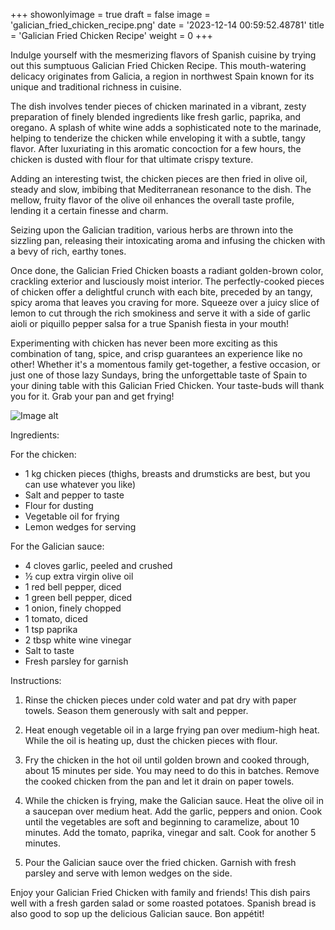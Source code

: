 +++ 
showonlyimage = true 
draft = false 
image = 'galician_fried_chicken_recipe.png'
date = '2023-12-14 00:59:52.48781' 
title = 'Galician Fried Chicken Recipe' 
weight = 0
+++ 
 
Indulge yourself with the mesmerizing flavors of Spanish cuisine by trying out this sumptuous Galician Fried Chicken Recipe. This mouth-watering delicacy originates from Galicia, a region in northwest Spain known for its unique and traditional richness in cuisine. 

The dish involves tender pieces of chicken marinated in a vibrant, zesty preparation of finely blended ingredients like fresh garlic, paprika, and oregano. A splash of white wine adds a sophisticated note to the marinade, helping to tenderize the chicken while enveloping it with a subtle, tangy flavor. After luxuriating in this aromatic concoction for a few hours, the chicken is dusted with flour for that ultimate crispy texture.

Adding an interesting twist, the chicken pieces are then fried in olive oil, steady and slow, imbibing that Mediterranean resonance to the dish. The mellow, fruity flavor of the olive oil enhances the overall taste profile, lending it a certain finesse and charm. 

Seizing upon the Galician tradition, various herbs are thrown into the sizzling pan, releasing their intoxicating aroma and infusing the chicken with a bevy of rich, earthy tones. 

Once done, the Galician Fried Chicken boasts a radiant golden-brown color, crackling exterior and lusciously moist interior. The perfectly-cooked pieces of chicken offer a delightful crunch with each bite, preceded by an tangy, spicy aroma that leaves you craving for more. Squeeze over a juicy slice of lemon to cut through the rich smokiness and serve it with a side of garlic aioli or piquillo pepper salsa for a true Spanish fiesta in your mouth!

Experimenting with chicken has never been more exciting as this combination of tang, spice, and crisp guarantees an experience like no other! Whether it's a momentous family get-together, a festive occasion, or just one of those lazy Sundays, bring the unforgettable taste of Spain to your dining table with this Galician Fried Chicken. Your taste-buds will thank you for it. Grab your pan and get frying! 

![Image alt](/galician_fried_chicken_recipe.png '300px')

Ingredients: 

For the chicken:
- 1 kg chicken pieces (thighs, breasts and drumsticks are best, but you can use whatever you like)
- Salt and pepper to taste
- Flour for dusting
- Vegetable oil for frying
- Lemon wedges for serving

For the Galician sauce:
- 4 cloves garlic, peeled and crushed
- ½ cup extra virgin olive oil
- 1 red bell pepper, diced
- 1 green bell pepper, diced
- 1 onion, finely chopped
- 1 tomato, diced
- 1 tsp paprika
- 2 tbsp white wine vinegar
- Salt to taste
- Fresh parsley for garnish

Instructions:

1. Rinse the chicken pieces under cold water and pat dry with paper towels. Season them generously with salt and pepper.

2. Heat enough vegetable oil in a large frying pan over medium-high heat. While the oil is heating up, dust the chicken pieces with flour.

3. Fry the chicken in the hot oil until golden brown and cooked through, about 15 minutes per side. You may need to do this in batches. Remove the cooked chicken from the pan and let it drain on paper towels.

4. While the chicken is frying, make the Galician sauce. Heat the olive oil in a saucepan over medium heat. Add the garlic, peppers and onion. Cook until the vegetables are soft and beginning to caramelize, about 10 minutes. Add the tomato, paprika, vinegar and salt. Cook for another 5 minutes.

5. Pour the Galician sauce over the fried chicken. Garnish with fresh parsley and serve with lemon wedges on the side.

Enjoy your Galician Fried Chicken with family and friends! This dish pairs well with a fresh garden salad or some roasted potatoes. Spanish bread is also good to sop up the delicious Galician sauce. Bon appétit!